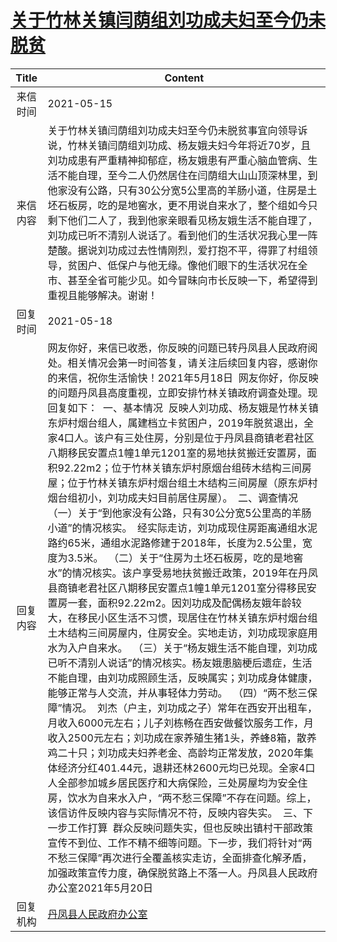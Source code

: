 # <a href="http://www.shangluo.gov.cn/zmhd/ldxxxx.jsp?urltype=leadermail.LeaderMailContentUrl&wbtreeid=1112&leadermailid=7250">关于竹林关镇闫荫组刘功成夫妇至今仍未脱贫</a>
|Title|Content|
|:---:|---|
|来信时间|2021-05-15|
|来信内容|关于竹林关镇闫荫组刘功成夫妇至今仍未脱贫事宜向领导诉说，竹林关镇闫荫组刘功成、杨友娥夫妇今年将近70岁，且刘功成患有严重精神抑郁症，杨友娥患有严重心脑血管病、生活不能自理，至今二人仍然居住在闫荫组大山山顶深林里，到他家没有公路，只有30公分宽5公里高的羊肠小道，住房是土坯石板房，吃的是地窖水，更不用说自来水了，整个组如今只剩下他们二人了，我到他家亲眼看见杨友娥生活不能自理了，刘功成已听不清别人说话了。看到他们的生活状况我心里一阵楚酸。据说刘功成过去性情刚烈，爱打抱不平，得罪了村组领导，贫困户、低保户与他无缘。像他们眼下的生活状况在全市、甚至全省可能少见。如今冒昧向市长反映一下，希望得到重视且能够解决。谢谢！|
|回复时间|2021-05-18|
|回复内容|网友你好，来信已收悉，你反映的问题已转丹凤县人民政府阅处。相关情况会第一时间答复，请关注后续回复内容，感谢你的来信，祝你生活愉快！2021年5月18日  网友你好，你反映的问题丹凤县高度重视，立即安排竹林关镇政府调查处理。现回复如下：  一、基本情况  反映人刘功成、杨友娥是竹林关镇东炉村烟台组人，属建档立卡贫困户，2019年脱贫退出，全家4口人。该户有三处住房，分别是位于丹凤县商镇老君社区八期移民安置点1幢1单元1201室的易地扶贫搬迁安置房，面积92.22m2；位于竹林关镇东炉村原烟台组砖木结构三间房屋；位于竹林关镇东炉村烟台组土木结构三间房屋（原东炉村烟台组初小，刘功成夫妇目前居住房屋）。  二、调查情况  （一）关于“到他家没有公路，只有30公分宽5公里高的羊肠小道”的情况核实。  经实际走访，刘功成现住房距离通组水泥路约65米，通组水泥路修建于2018年，长度为2.5公里，宽度为3.5米。  （二）关于“住房为土坯石板房，吃的是地窖水”的情况核实。该户享受易地扶贫搬迁政策，2019年在丹凤县商镇老君社区八期移民安置点1幢1单元1201室分得移民安置房一套，面积92.22m2。因刘功成及配偶杨友娥年龄较大，在移民小区生活不习惯，现居住在竹林关镇东炉村烟台组土木结构三间房屋内，住房安全。实地走访，刘功成现家庭用水为入户自来水。  （三）关于“杨友娥生活不能自理，刘功成已听不清别人说话”的情况核实。杨友娥患脑梗后遗症，生活不能自理，由刘功成照顾生活，反映属实；刘功成身体健康，能够正常与人交流，并从事轻体力劳动。  （四）“两不愁三保障”情况。  刘杰（户主，刘功成之子）常年在西安开出租车，月收入6000元左右；儿子刘栋畅在西安做餐饮服务工作，月收入2500元左右；刘功成在家养殖生猪1头，养蜂8箱，散养鸡二十只；刘功成夫妇养老金、高龄均正常发放，2020年集体经济分红401.44元，退耕还林2600元均已兑现。全家4口人全部参加城乡居民医疗和大病保险，三处房屋均为安全住房，饮水为自来水入户，“两不愁三保障”不存在问题。综上，该信访件反映内容与实际情况不符，反映内容失实。  三、下一步工作打算  群众反映问题失实，但也反映出镇村干部政策宣传不到位、工作不精不细等问题。下一步，我们将针对“两不愁三保障”再次进行全覆盖核实走访，全面排查化解矛盾，加强政策宣传力度，确保脱贫路上不落一人。丹凤县人民政府办公室2021年5月20日|
|回复机构|<a href="../../categories/agencies/丹凤县人民政府办公室.md">丹凤县人民政府办公室</a>|
